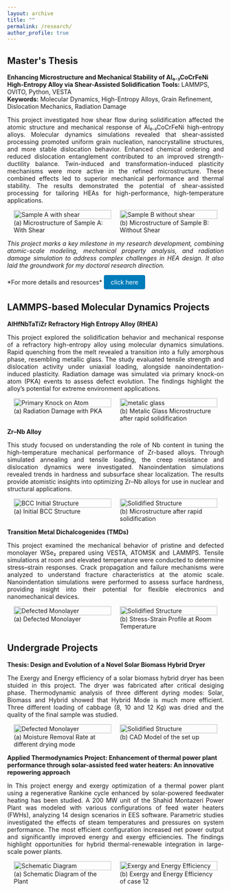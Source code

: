 ```yaml
---
layout: archive
title: ""
permalink: /research/
author_profile: true
---
```

## Master's Thesis
**Enhancing Microstructure and Mechanical Stability of Al₀.₃CoCrFeNi High-Entropy Alloy via Shear-Assisted Solidification**
**Tools:** LAMMPS, OVITO, Python, VESTA  
**Keywords:** Molecular Dynamics, High-Entropy Alloys, Grain Refinement, Dislocation Mechanics, Radiation Damage

 <p style="text-align: justify;">This project investigated how shear flow during solidification affected the atomic structure and mechanical response of Al₀.₃CoCrFeNi high-entropy alloys. Molecular dynamics simulations revealed that shear-assisted processing promoted uniform grain nucleation, nanocrystalline structures, and more stable dislocation behavior. Enhanced chemical ordering and reduced dislocation entanglement contributed to an improved strength-ductility balance. Twin-induced and transformation-induced plasticity mechanisms were more active in the refined microstructure. These combined effects led to superior mechanical performance and thermal stability. The results demonstrated the potential of shear-assisted processing for tailoring HEAs for high-performance, high-temperature applications.</p>

<div style="display: flex; gap: 20px; flex-wrap: wrap; justify-content: center; align-items: flex-start;">

  <figure style="width: 45%; margin: 0;">
    <img src="{{ site.baseurl }}/assets/images/sampleA.PNG" alt="Sample A with shear" style="width: 100%;">
    <figcaption class="center-caption">(a) Microstructure of Sample A: With Shear</figcaption>
  </figure>

  <figure style="width: 45%; margin: 0;">
    <img src="{{ site.baseurl }}/assets/images/sampleB.PNG" alt="Sample B without shear" style="width: 100%;">
    <figcaption class="center-caption">(b) Microstructure of Sample B: Without Shear</figcaption>
  </figure>

</div>
<p style="text-align: justify;"><em>This project marks a key milestone in my research development, combining atomic-scale modeling, mechanical property analysis, and radiation damage simulation to address complex challenges in HEA design. It also laid the groundwork for my doctoral research direction.</em></p>
*For more details and resources* <a href="{{ site.baseurl }}/hea/" style="display: inline-block; padding: 8px 16px; background-color: #007cba; color: white; text-decoration: none; border-radius: 4px;">click here</a>

## LAMMPS-based Molecular Dynamics Projects 
**AlHfNbTaTiZr Refractory High Entropy Alloy (RHEA)**
<p style="text-align: justify;">This project explored the solidification behavior and mechanical response of a refractory high-entropy alloy using molecular dynamics simulations. Rapid quenching from the melt revealed a transition into a fully amorphous phase, resembling metallic glass. The study evaluated tensile strength and dislocation activity under uniaxial loading, alongside nanoindentation-induced plasticity. Radiation damage was simulated via primary knock-on atom (PKA) events to assess defect evolution. The findings highlight the alloy’s potential for extreme environment applications.</p>
<div style="display: flex; gap: 20px; flex-wrap: wrap; justify-content: center; align-items: flex-start;">

  <figure style="width: 45%; margin: 0;">
    <img src="{{ site.baseurl }}/assets/images/PKA.gif" alt="Primary Knock on Atom" style="width: 100%;">
    <figcaption class="center-caption">(a) Radiation Damage with PKA</figcaption>
  </figure>

  <figure style="width: 45%; margin: 0;">
    <img src="{{ site.baseurl }}/assets/images/mg.png" alt="metalic glass" style="width: 100%;">
    <figcaption class="center-caption">(b) Metalic Glass Microstructure after rapid solidification</figcaption>
  </figure>

</div>

**Zr–Nb Alloy**
<p style="text-align: justify;">This study focused on understanding the role of Nb content in tuning the high-temperature mechanical performance of Zr-based alloys. Through simulated annealing and tensile loading, the creep resistance and dislocation dynamics were investigated. Nanoindentation simulations revealed trends in hardness and subsurface shear localization. The results provide atomistic insights into optimizing Zr–Nb alloys for use in nuclear and structural applications.</p>

<div style="display: flex; gap: 20px; flex-wrap: wrap; justify-content: center; align-items: flex-start;">

  <figure style="width: 45%; margin: 0;">
    <img src="{{ site.baseurl }}/assets/images/zrnb.png" alt="BCC Initial Structure" style="width: 100%;">
    <figcaption class="center-caption">(a) Initial BCC Structure</figcaption>
  </figure>

  <figure style="width: 45%; margin: 0;">
    <img src="{{ site.baseurl }}/assets/images/zrnb_final.png" alt="Solidified Structure" style="width: 100%;">
    <figcaption class="center-caption">(b) Microstructure after rapid solidification</figcaption>
  </figure>

</div>

**Transition Metal Dichalcogenides (TMDs)**
<p style="text-align: justify;">This project examined the mechanical behavior of pristine and defected monolayer WSe₂ prepared using VESTA, ATOMSK and LAMMPS. Tensile simulations at room and elevated temperature were conducted to determine stress–strain responses. Crack propagation and failure mechanisms were analyzed to understand fracture characteristics at the atomic scale. Nanoindentation simulations were performed to assess surface hardness, providing insight into their potential for flexible electronics and nanomechanical devices.</p>

<div style="display: flex; gap: 20px; flex-wrap: wrap; justify-content: center; align-items: flex-start;">

  <figure style="width: 45%; margin: 0;">
    <img src="{{ site.baseurl }}/assets/images/TMD_pit.PNG" alt="Defected Monolayer" style="width: 100%;">
    <figcaption class="center-caption">(a) Defected Monolayer</figcaption>
  </figure>

  <figure style="width: 45%; margin: 0;">
    <img src="{{ site.baseurl }}/assets/images/TMD_SS.PNG" alt="Solidified Structure" style="width: 100%;">
    <figcaption class="center-caption">(b) Stress-Strain Profile at Room Temperature</figcaption>
  </figure>

</div>

## Undergrade Projects 
**Thesis: Design and Evolution of a Novel Solar Biomass Hybrid Dryer**
<p style="text-align: justify;">The Exergy and Energy efficiency of a solar biomass hybrid dryer has been stuided in this project. The dryer was fabricated after critical desiging phase. Thermodynamic analysis of three different dyring modes: Solar, Biomass and Hybrid showed that Hybrid Mode is much more efficient. Three different loading of cabbage (8, 10 and 12 Kg) was dried and the quality of the final sample was studied. </p>

<div style="display: flex; gap: 20px; flex-wrap: wrap; justify-content: center; align-items: flex-start;">

  <figure style="width: 45%; margin: 0;">
    <img src="{{ site.baseurl }}/assets/images/Dryer_1.PNG" alt="Defected Monolayer" style="width: 100%;">
    <figcaption class="center-caption">(a) Moisture Removal Rate at different drying mode</figcaption>
  </figure>

  <figure style="width: 45%; margin: 0;">
    <img src="{{ site.baseurl }}/assets/images/Dryer_2.PNG" alt="Solidified Structure" style="width: 100%;">
    <figcaption class="center-caption">(b) CAD Model of the set up</figcaption>
  </figure>

</div>

**Applied Thermodynamics Project: Enhancement of thermal power plant performance through solar-assisted feed water heaters: An innovative repowering approach**
<p style="text-align: justify;">In This project energy and exergy optimization of a thermal power plant using a regenerative Rankine cycle enhanced by solar-powered feedwater heating has been studied. A 200 MW unit of the Shahid Montazeri Power Plant was modeled with various configurations of feed water heaters (FWHs), analyzing 14 design scenarios in EES software. Parametric studies investigated the effects of steam temperatures and pressures on system performance. The most efficient configuration increased net power output and significantly improved energy and exergy efficiencies. The findings highlight opportunities for hybrid thermal-renewable integration in large-scale power plants. </p>

<div style="display: flex; gap: 20px; flex-wrap: wrap; justify-content: center; align-items: flex-start;">

  <figure style="width: 45%; margin: 0;">
    <img src="{{ site.baseurl }}/assets/images/ECM_1.PNG" alt="Schematic Diagram" style="width: 100%;">
    <figcaption class="center-caption">(a) Schematic Diagram of the Plant</figcaption>
  </figure>

  <figure style="width: 45%; margin: 0;">
    <img src="{{ site.baseurl }}/assets/images/ECM_2.PNG" alt="Exergy and Energy Efficiency" style="width: 100%;">
    <figcaption class="center-caption">(b) Exergy and Energy Efficiency of case 12</figcaption>
  </figure>

</div>